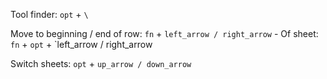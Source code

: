 Tool finder: `opt` + `\`

Move to beginning / end of row: `fn` + `left_arrow / right_arrow`
	- Of sheet: `fn` + `opt` + `left_arrow / right_arrow

Switch sheets: `opt` + `up_arrow / down_arrow`